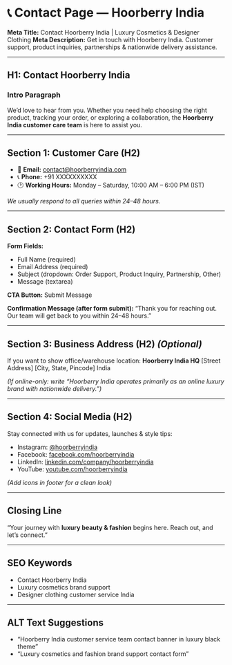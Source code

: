# 📞 Contact Page — Hoorberry India

**Meta Title:** Contact Hoorberry India | Luxury Cosmetics & Designer Clothing
**Meta Description:** Get in touch with Hoorberry India. Customer support, product inquiries, partnerships & nationwide delivery assistance.

---

## H1: Contact Hoorberry India

### Intro Paragraph

We’d love to hear from you. Whether you need help choosing the right product, tracking your order, or exploring a collaboration, the **Hoorberry India customer care team** is here to assist you.

---

## Section 1: Customer Care (H2)

* 📧 **Email:** [contact@hoorberryindia.com](mailto:contact@hoorberryindia.com)
* 📞 **Phone:** +91 XXXXXXXXXX
* 🕑 **Working Hours:** Monday – Saturday, 10:00 AM – 6:00 PM (IST)

*We usually respond to all queries within 24–48 hours.*

---

## Section 2: Contact Form (H2)

**Form Fields:**

* Full Name (required)
* Email Address (required)
* Subject (dropdown: Order Support, Product Inquiry, Partnership, Other)
* Message (textarea)

**CTA Button:** Submit Message

**Confirmation Message (after form submit):**
“Thank you for reaching out. Our team will get back to you within 24–48 hours.”

---

## Section 3: Business Address (H2) *(Optional)*

If you want to show office/warehouse location:
**Hoorberry India HQ**
[Street Address]
[City, State, Pincode]
India

*(If online-only: write “Hoorberry India operates primarily as an online luxury brand with nationwide delivery.”)*

---

## Section 4: Social Media (H2)

Stay connected with us for updates, launches & style tips:

* Instagram: [@hoorberryindia](#)
* Facebook: [facebook.com/hoorberryindia](#)
* LinkedIn: [linkedin.com/company/hoorberryindia](#)
* YouTube: [youtube.com/hoorberryindia](#)

*(Add icons in footer for a clean look)*

---

## Closing Line

“Your journey with **luxury beauty & fashion** begins here. Reach out, and let’s connect.”

---

## SEO Keywords

* Contact Hoorberry India
* Luxury cosmetics brand support
* Designer clothing customer service India

---

## ALT Text Suggestions

* “Hoorberry India customer service team contact banner in luxury black theme”
* “Luxury cosmetics and fashion brand support contact form”

